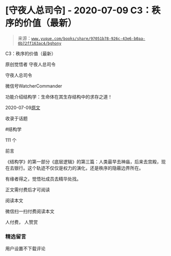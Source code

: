 # [守夜人总司令] - 2020-07-09 C3：秩序的价值（最新）

> 来源：[`www.yuque.com/books/share/97051b78-926c-43e6-b0aa-0b72ff163ac4/bghony`](https://www.yuque.com/books/share/97051b78-926c-43e6-b0aa-0b72ff163ac4/bghony)



C3：秩序的价值（最新） 

原创觉悟者 守夜人总司令 

守夜人总司令 

微信号WatcherCommander 

功能介绍结构学：生命体在其生存结构中的求存之道！ 

2020-07-09[原文](https://mp.weixin.qq.com/s?__biz=MzAxNDk1NjI2Mw==&mid=2247485403&idx=1&sn=c9688c8d575a24618938330c4c315a0e&chksm=9b8a2453acfdad45063e46b8cdb4c0cfcb95a2b39aecda10a95f9f2082a6f10c606993b426eb&scene=27#wechat_redirect&cpage=182) 

收录于话题 

#结构学 

111 个 

前言 

《结构学》的第一部分《底层逻辑》的第三篇：人类最早去神庙，后来去宫殿，现在去银行。这个轨迹不仅仅是权力的演化，还是秩序的隐蔽边界所在。 

有缘者得之，觉悟社成员去精华处找。 

正文需付费后才可阅读 

阅读本文 

微信扫一扫付费阅读本文 

人付费， 人赞赏 

### 精选留言 

用户设置不下载评论